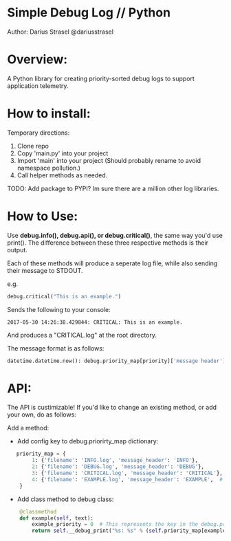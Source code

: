 # Simple Debug Log // Python
Author: Darius Strasel @dariusstrasel
# Overview:
A Python library for creating priority-sorted debug logs to support application telemetry.

# How to install:

Temporary directions:

1. Clone repo
2. Copy 'main.py' into your project
3. Import 'main' into your project (Should probably rename to avoid namespace pollution.)
4. Call helper methods as needed.

TODO: Add package to PYPI? Im sure there are a million other log libraries.

# How to Use:
Use **debug.info(), debug.api(), or debug.critical()**, the same way you'd use print(). The difference between these three respective methods is their output.

Each of these methods will produce a seperate log file, while also sending their message to STDOUT.

e.g.
```python
debug.critical("This is an example.")
```
Sends the following to your console:
```
2017-05-30 14:26:38.429844: CRITICAL: This is an example.
```
And produces a "CRITICAL.log" at the root directory.

The message format is as follows:

```python
datetime.datetime.now(): debug.priority_map[priority]['message header']"strings and stuff and such"
```

# API:
The API is custimizable! If you'd like to change an existing method, or add your own, do as follows:
    
Add a method:
    
- Add config key to debug.priorirty_map dictionary:
```python
   priority_map = {
        1: {'filename': 'INFO.log', 'message_header': 'INFO'},
        2: {'filename': 'DEBUG.log', 'message_header': 'DEBUG'},
        3: {'filename': 'CRITICAL.log', 'message_header': 'CRITICAL'},
        4: {'filename': 'EXAMPLE.log', 'message_header': 'EXAMPLE',  # This is an example.
    }
```

- Add class method to debug class:
```python
    @classmethod
    def example(self, text):
        example_priority = 0  # This represents the key in the debug.priority_map dictionary.
        return self.__debug_print("%s: %s" % (self.priority_map[example_priority]['message_header'], text), example_priority)
```